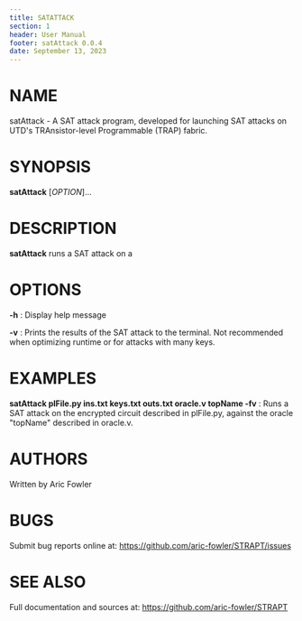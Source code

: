 ```yaml
---
title: SATATTACK
section: 1
header: User Manual
footer: satAttack 0.0.4
date: September 13, 2023
---
```


# NAME
satAttack - A SAT attack program, developed for launching SAT attacks on UTD's TRAnsistor-level Programmable (TRAP) fabric.

# SYNOPSIS
**satAttack** [*OPTION*]...

# DESCRIPTION
**satAttack** runs a SAT attack on a 

# OPTIONS
**-h** 
: Display help message

**-v** 
: Prints the results of the SAT attack to the terminal. Not recommended when optimizing runtime or for attacks with many keys.

# EXAMPLES
**satAttack plFile.py ins.txt keys.txt outs.txt oracle.v topName -fv**
: Runs a SAT attack on the encrypted circuit described in plFile.py, against the oracle "topName" described in oracle.v.

# AUTHORS
Written by Aric Fowler

# BUGS
Submit bug reports online at: <https://github.com/aric-fowler/STRAPT/issues>

# SEE ALSO
Full documentation and sources at: <https://github.com/aric-fowler/STRAPT>